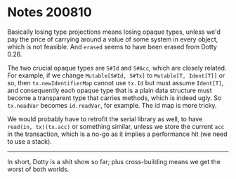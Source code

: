 # Notes 200810

Basically losing type projections means losing opaque types, unless we'd pay the price of carrying around a value
of some system in every object, which is not feasible. And `erased` seems to have been erased from Dotty 0.26.

The two crucial opaque types are `S#Id` and `S#Acc`, which are closely related. For example, if we change
`Mutable[S#Id, S#Tx]` to `Mutable[T, Ident[T]]` or so, then `tx.newIdentifierMap` cannot use `tx.Id` but must assume
`Ident[T]`, and consequently each opaque type that is a plain data structure must become a transparent type that
carries methods, which is indeed ugly. So `tx.neadVar` becomes `id.readVar`, for example. The id map is more tricky.

We would probably have to retrofit the serial library as well, to have `read(in, tx)(tx.acc)` or something similar,
unless we store the current `acc` in the transaction, which is a no-go as it implies a performance hit (we need to
use a stack).

---

In short, Dotty is a shit show so far; plus cross-building means we get the worst of both worlds.
